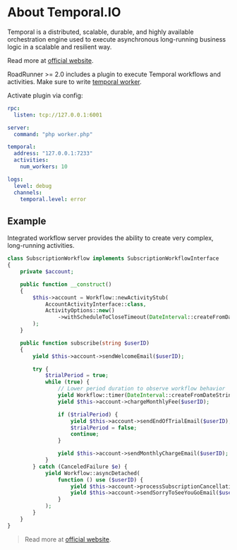 # About Temporal.IO
Temporal is a distributed, scalable, durable, and highly available orchestration engine used to execute asynchronous 
long-running business logic in a scalable and resilient way.

Read more at [official website](https://docs.temporal.io/).

RoadRunner >= 2.0 includes a plugin to execute Temporal workflows and activities. Make sure to write [temporal worker](/workflow/worker.md).

Activate plugin via config:

```yaml
rpc:
  listen: tcp://127.0.0.1:6001

server:
  command: "php worker.php"

temporal:
  address: "127.0.0.1:7233"
  activities:
    num_workers: 10

logs:
  level: debug
  channels:
    temporal.level: error
```

## Example
Integrated workflow server provides the ability to create very complex, long-running activities.

```php
class SubscriptionWorkflow implements SubscriptionWorkflowInterface
{
    private $account;

    public function __construct()
    {
        $this->account = Workflow::newActivityStub(
            AccountActivityInterface::class,
            ActivityOptions::new()
                ->withScheduleToCloseTimeout(DateInterval::createFromDateString('2 seconds'))
        );
    }

    public function subscribe(string $userID)
    {
        yield $this->account->sendWelcomeEmail($userID);

        try {
            $trialPeriod = true;
            while (true) {
                // Lower period duration to observe workflow behavior
                yield Workflow::timer(DateInterval::createFromDateString('30 days'));
                yield $this->account->chargeMonthlyFee($userID);

                if ($trialPeriod) {
                    yield $this->account->sendEndOfTrialEmail($userID);
                    $trialPeriod = false;
                    continue;
                }

                yield $this->account->sendMonthlyChargeEmail($userID);
            }
        } catch (CanceledFailure $e) {
            yield Workflow::asyncDetached(
                function () use ($userID) {
                    yield $this->account->processSubscriptionCancellation($userID);
                    yield $this->account->sendSorryToSeeYouGoEmail($userID);
                }
            );
        }
    }
}
```

> Read more at [official website](https://docs.temporal.io/develop/php/).
